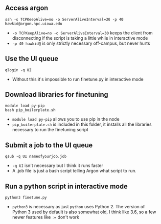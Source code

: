 ## Access argon
`ssh -o TCPKeepAlive=no -o ServerAliveInterval=30 -p 40 hawkid@argon.hpc.uiowa.edu`

- `-o TCPKeepAlive=no -o ServerAliveInterval=30` keeps the client from disconnecting if the script is taking a little while in interactive mode
- `-p 40 hawkid@` is only strictly necessary off-campus, but never hurts

## Use the UI queue
`qlogin -q UI`

- Without this it's impossible to run finetune.py in interactive mode

## Download libraries for finetuning
`module load py-pip`\
`bash pip_boilerplate.sh`

- `module load py-pip` allows you to use pip in the node
- `pip_boilerplate.sh` is included in this folder, it installs all the libraries necessary to run the finetuning script

## Submit a job to the UI queue
`qsub -q UI nameofyourjob.job`

- `-q UI` isn't necessary but I think it runs faster
- A .job file is just a bash script telling Argon what script to run.

## Run a python script in interactive mode
`python3 finetune.py`

- `python3` is necessary as just `python` uses Python 2. The version of Python 3 used by default is also somewhat old, I think like 3.6, so a few newer features like ```:=``` don't work


